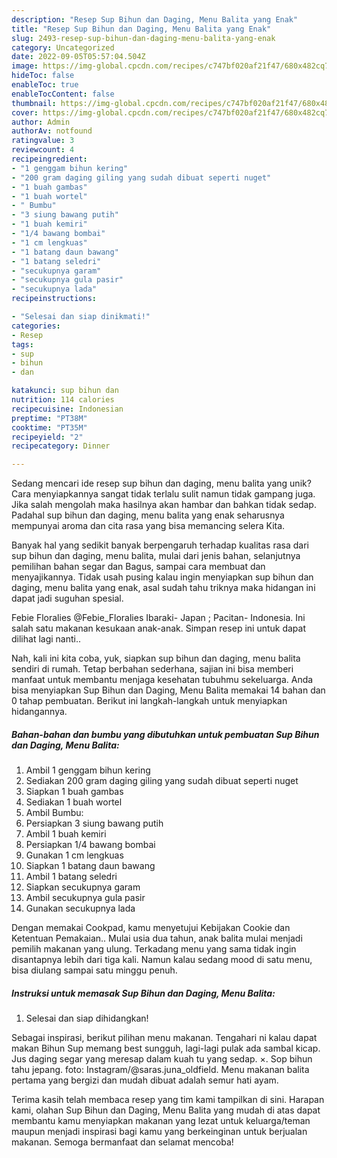 ```yaml
---
description: "Resep Sup Bihun dan Daging, Menu Balita yang Enak"
title: "Resep Sup Bihun dan Daging, Menu Balita yang Enak"
slug: 2493-resep-sup-bihun-dan-daging-menu-balita-yang-enak
category: Uncategorized
date: 2022-09-05T05:57:04.504Z
image: https://img-global.cpcdn.com/recipes/c747bf020af21f47/680x482cq70/sup-bihun-dan-daging-menu-balita-foto-resep-utama.jpg
hideToc: false
enableToc: true
enableTocContent: false
thumbnail: https://img-global.cpcdn.com/recipes/c747bf020af21f47/680x482cq70/sup-bihun-dan-daging-menu-balita-foto-resep-utama.jpg
cover: https://img-global.cpcdn.com/recipes/c747bf020af21f47/680x482cq70/sup-bihun-dan-daging-menu-balita-foto-resep-utama.jpg
author: Admin
authorAv: notfound
ratingvalue: 3
reviewcount: 4
recipeingredient:
- "1 genggam bihun kering"
- "200 gram daging giling yang sudah dibuat seperti nuget"
- "1 buah gambas"
- "1 buah wortel"
- " Bumbu"
- "3 siung bawang putih"
- "1 buah kemiri"
- "1/4 bawang bombai"
- "1 cm lengkuas"
- "1 batang daun bawang"
- "1 batang seledri"
- "secukupnya garam"
- "secukupnya gula pasir"
- "secukupnya lada"
recipeinstructions:

- "Selesai dan siap dinikmati!"
categories:
- Resep
tags:
- sup
- bihun
- dan

katakunci: sup bihun dan 
nutrition: 114 calories
recipecuisine: Indonesian
preptime: "PT38M"
cooktime: "PT35M"
recipeyield: "2"
recipecategory: Dinner

---
```





Sedang mencari ide resep sup bihun dan daging, menu balita yang unik? Cara menyiapkannya sangat tidak terlalu sulit namun tidak gampang juga. Jika salah mengolah maka hasilnya akan hambar dan bahkan tidak sedap. Padahal sup bihun dan daging, menu balita yang enak seharusnya mempunyai aroma dan cita rasa yang bisa memancing selera Kita.





Banyak hal yang sedikit banyak berpengaruh terhadap kualitas rasa dari sup bihun dan daging, menu balita, mulai dari jenis bahan, selanjutnya pemilihan bahan segar dan Bagus, sampai cara membuat dan menyajikannya. Tidak usah pusing kalau ingin menyiapkan sup bihun dan daging, menu balita yang enak,      asal sudah tahu triknya maka hidangan ini dapat jadi suguhan spesial.














Febie Floralies @Febie_Floralies Ibaraki- Japan ; Pacitan- Indonesia. Ini salah satu makanan kesukaan anak-anak. Simpan resep ini untuk dapat dilihat lagi nanti..






Nah, kali ini kita coba, yuk, siapkan sup bihun dan daging, menu balita sendiri di rumah. Tetap berbahan sederhana, sajian ini bisa memberi manfaat untuk membantu menjaga kesehatan tubuhmu sekeluarga. Anda bisa menyiapkan Sup Bihun dan Daging, Menu Balita memakai 14 bahan dan 0 tahap pembuatan. Berikut ini langkah-langkah untuk menyiapkan hidangannya.

<!--inarticleads1-->

##### Bahan-bahan dan bumbu yang dibutuhkan untuk pembuatan Sup Bihun dan Daging, Menu Balita:

1. Ambil 1 genggam bihun kering
1. Sediakan 200 gram daging giling yang sudah dibuat seperti nuget
1. Siapkan 1 buah gambas
1. Sediakan 1 buah wortel
1. Ambil  Bumbu:
1. Persiapkan 3 siung bawang putih
1. Ambil 1 buah kemiri
1. Persiapkan 1/4 bawang bombai
1. Gunakan 1 cm lengkuas
1. Siapkan 1 batang daun bawang
1. Ambil 1 batang seledri
1. Siapkan secukupnya garam
1. Ambil secukupnya gula pasir
1. Gunakan secukupnya lada


Dengan memakai Cookpad, kamu menyetujui Kebijakan Cookie dan Ketentuan Pemakaian.. Mulai usia dua tahun, anak balita mulai menjadi pemilih makanan yang ulung. Terkadang menu yang sama tidak ingin disantapnya lebih dari tiga kali. Namun kalau sedang mood di satu menu, bisa diulang sampai satu minggu penuh. 

<!--inarticleads2-->

##### Instruksi untuk memasak Sup Bihun dan Daging, Menu Balita:


1. Selesai dan siap dihidangkan!

Sebagai inspirasi, berikut pilihan menu makanan. Tengahari ni kalau dapat makan Bihun Sup memang best sungguh, lagi-lagi pulak ada sambal kicap. Jus daging segar yang meresap dalam kuah tu yang sedap. ×. Sop bihun tahu jepang. foto: Instagram/@saras.juna_oldfield. Menu makanan balita pertama yang bergizi dan mudah dibuat adalah semur hati ayam. 

Terima kasih telah membaca resep yang tim kami tampilkan di sini. Harapan kami, olahan Sup Bihun dan Daging, Menu Balita yang mudah di atas dapat membantu kamu menyiapkan makanan yang lezat untuk keluarga/teman maupun menjadi inspirasi bagi kamu yang berkeinginan untuk berjualan makanan. Semoga bermanfaat dan selamat mencoba!
